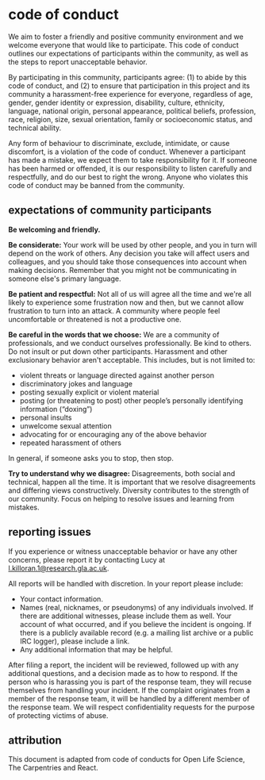 # code of conduct

We aim to foster a friendly and positive community environment and we welcome everyone that would like to participate. This code of conduct outlines our expectations of participants within the community, as well as the steps to report unacceptable behavior. 

By participating in this community, participants agree: (1) to abide by this code of conduct, and (2) to ensure that participation in this project and its community a harassment-free experience for everyone, regardless of age, gender, gender identity or expression, disability, culture, ethnicity, language, national origin, personal appearance, political beliefs, profession, race, religion, size, sexual orientation, family or socioeconomic status, and technical ability.

Any form of behaviour to discriminate, exclude, intimidate, or cause discomfort, is a violation of the code of conduct. Whenever a participant has made a mistake, we expect them to take responsibility for it. If someone has been harmed or offended, it is our responsibility to listen carefully and respectfully, and do our best to right the wrong. Anyone who violates this code of conduct may be banned from the community.

## expectations of community participants
**Be welcoming and friendly.**

**Be considerate:** Your work will be used by other people, and you in turn will depend on the work of others. Any decision you take will affect users and colleagues, and you should take those consequences into account when making decisions. Remember that you might not be communicating in someone else's primary language.

**Be patient and respectful:** Not all of us will agree all the time and we're all likely to experience some frustration now and then, but we cannot allow frustration to turn into an attack. A community where people feel uncomfortable or threatened is not a productive one.

**Be careful in the words that we choose:** We are a community of professionals, and we conduct ourselves professionally. Be kind to others. Do not insult or put down other participants. Harassment and other exclusionary behavior aren't acceptable. This includes, but is not limited to: 

* violent threats or language directed against another person
* discriminatory jokes and language
* posting sexually explicit or violent material
* posting (or threatening to post) other people’s personally identifying information (“doxing”)
* personal insults
* unwelcome sexual attention
* advocating for or encouraging any of the above behavior
* repeated harassment of others

In general, if someone asks you to stop, then stop.

**Try to understand why we disagree:** Disagreements, both social and technical, happen all the time. It is important that we resolve disagreements and differing views constructively. Diversity contributes to the strength of our community. Focus on helping to resolve issues and learning from mistakes.

## reporting issues

If you experience or witness unacceptable behavior or have any other concerns, please report it by contacting Lucy at l.killoran.1@research.gla.ac.uk.

All reports will be handled with discretion. In your report please include:

* Your contact information.
* Names (real, nicknames, or pseudonyms) of any individuals involved. If there are additional witnesses, please include them as well. Your account of what occurred, and if you believe the incident is ongoing. If there is a publicly available record (e.g. a mailing list archive or a public IRC logger), please include a link.
* Any additional information that may be helpful.

After filing a report, the incident will be reviewed, followed up with any additional questions, and a decision made as to how to respond. If the person who is harassing you is part of the response team, they will recuse themselves from handling your incident. If the complaint originates from a member of the response team, it will be handled by a different member of the response team. We will respect confidentiality requests for the purpose of protecting victims of abuse.

## attribution
This document is adapted from code of conducts for Open Life Science, The Carpentries and React.
